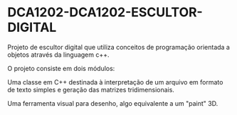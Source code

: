 # DCA1202-DCA1202-ESCULTOR-DIGITAL

Projeto de escultor digital que utiliza conceitos de programação orientada a objetos através da linguagem c++.

O projeto consiste em dois módulos:

Uma classe em C++ destinada à interpretação de um arquivo em formato de texto simples e geração das matrizes tridimensionais.

Uma ferramenta visual para desenho, algo equivalente a um "paint" 3D.
